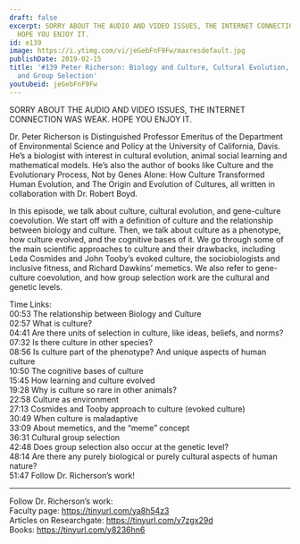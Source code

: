 ```yaml
---
draft: false
excerpt: SORRY ABOUT THE AUDIO AND VIDEO ISSUES, THE INTERNET CONNECTION WAS WEAK.
  HOPE YOU ENJOY IT.
id: e139
image: https://i.ytimg.com/vi/jeGebFnF9Fw/maxresdefault.jpg
publishDate: 2019-02-15
title: '#139 Peter Richerson: Biology and Culture, Cultural Evolution, Cognition,
  and Group Selection'
youtubeid: jeGebFnF9Fw
---
```

SORRY ABOUT THE AUDIO AND VIDEO ISSUES, THE INTERNET CONNECTION WAS WEAK. HOPE YOU ENJOY IT.

Dr. Peter Richerson is Distinguished Professor Emeritus of the Department of Environmental Science and Policy at the University of California, Davis. He’s a biologist with interest in cultural evolution, animal social learning and mathematical models. He’s also the author of books like Culture and the Evolutionary Process, Not by Genes Alone: How Culture Transformed Human Evolution, and The Origin and Evolution of Cultures, all written in collaboration with Dr. Robert Boyd.

In this episode, we talk about culture, cultural evolution, and gene-culture coevolution. We start off with a definition of culture and the relationship between biology and culture. Then, we talk about culture as a phenotype, how culture evolved, and the cognitive bases of it. We go through some of the main scientific approaches to culture and their drawbacks, including Leda Cosmides and John Tooby’s evoked culture, the sociobiologists and inclusive fitness, and Richard Dawkins’ memetics. We also refer to gene-culture coevolution, and how group selection work are the cultural and genetic levels.

Time Links:  
00:53  The relationship between Biology and Culture  
02:57  What is culture?                             
04:41  Are there units of selection in culture, like ideas, beliefs, and norms?              
07:32  Is there culture in other species?            
08:56  Is culture part of the phenotype? And unique aspects of human culture   
10:50  The cognitive bases of culture        
15:45  How learning and culture evolved         
19:28  Why is culture so rare in other animals?      
22:58  Culture as environment  
27:13  Cosmides and Tooby approach to culture (evoked culture)  
30:49  When culture is maladaptive  
33:09  About memetics, and the “meme” concept  
36:31  Cultural group selection  
42:48  Does group selection also occur at the genetic level?  
48:14  Are there any purely biological or purely cultural aspects of human nature?  
51:47  Follow Dr. Richerson’s work!

---

Follow Dr. Richerson’s work:  
Faculty page: https://tinyurl.com/ya8h54z3  
Articles on Researchgate: https://tinyurl.com/y7zgx29d  
Books: https://tinyurl.com/y8236hn6
